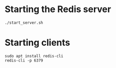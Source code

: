 # Starting the Redis server

```shell
./start_server.sh
```

# Starting clients
```shell
sudo apt install redis-cli
redis-cli -p 6379
```

